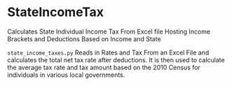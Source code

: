 # StateIncomeTax
Calculates State Individual Income Tax From Excel file Hosting Income Brackets and Deductions Based on Income and State

```state_income_taxes.py``` Reads in Rates and Tax From an Excel File and calculates the total net tax rate after deductions. It is then used to calculate the average tax
rate and tax amount based on the 2010 Census for individuals in various local governments.
